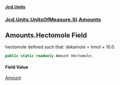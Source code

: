 #### [Jcd.Units](index 'index')
### [Jcd.Units.UnitsOfMeasure.SI](Jcd.Units.UnitsOfMeasure.SI 'Jcd.Units.UnitsOfMeasure.SI').[Amounts](Amounts 'Jcd.Units.UnitsOfMeasure.SI.Amounts')

## Amounts.Hectomole Field

hectomole defined such that: dekamole = hmol × 10.0.

```csharp
public static readonly Amount Hectomole;
```

#### Field Value
[Amount](Amount 'Jcd.Units.UnitTypes.Amount')